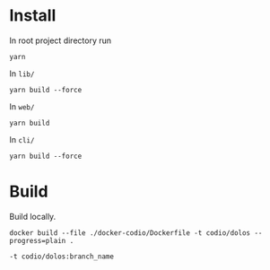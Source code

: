 # Install

In root project directory run
```
yarn
```

In `lib/`
```
yarn build --force
```

In `web/`
```
yarn build
```

In `cli/`
```
yarn build --force
```


# Build

Build locally.

```
docker build --file ./docker-codio/Dockerfile -t codio/dolos --progress=plain .
```

```
-t codio/dolos:branch_name
```


